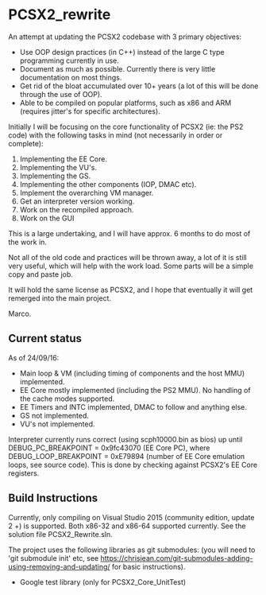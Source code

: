 # PCSX2_rewrite

An attempt at updating the PCSX2 codebase with 3 primary objectives:

* Use OOP design practices (in C++) instead of the large C type programming currently in use.
* Document as much as possible. Currently there is very little documentation on most things.
* Get rid of the bloat accumulated over 10+ years (a lot of this will be done through the use of OOP).
* Able to be compiled on popular platforms, such as x86 and ARM (requires jitter's for specific architectures).

Initially I will be focusing on the core functionality of PCSX2 (ie: the PS2 code) with the following tasks in mind (not necessarily in order or complete):

1. Implementing the EE Core.
2. Implementing the VU's.
3. Implementing the GS.
4. Implementing the other components (IOP, DMAC etc).
5. Implement the overarching VM manager.
6. Get an interpreter version working.
7. Work on the recompiled approach.
8. Work on the GUI

This is a large undertaking, and I will have approx. 6 months to do most of the work in.

Not all of the old code and practices will be thrown away, a lot of it is still very useful, which will help with the work load.
Some parts will be a simple copy and paste job.

It will hold the same license as PCSX2, and I hope that eventually it will get remerged into the main project.

Marco.

## Current status

As of 24/09/16:
- Main loop & VM (including timing of components and the host MMU) implemented.
- EE Core mostly implemented (including the PS2 MMU). No handling of the cache modes supported.
- EE Timers and INTC implemented, DMAC to follow and anything else.
- GS not implemented.
- VU's not implemented.

Interpreter currently runs correct (using scph10000.bin as bios) up until DEBUG_PC_BREAKPOINT = 0x9fc43070 (EE Core PC), where DEBUG_LOOP_BREAKPOINT = 0xE79894 (number of EE Core emulation loops, see source code).
This is done by checking against PCSX2's EE Core registers.

## Build Instructions

Currently, only compiling on Visual Studio 2015 (community edition, update 2 +) is supported. Both x86-32 and x86-64 supported currently.
See the solution file PCSX2_Rewrite.sln.

The project uses the following libraries as git submodules:
(you will need to 'git submodule init' etc, see https://chrisjean.com/git-submodules-adding-using-removing-and-updating/ for basic instructions).

- Google test library (only for PCSX2_Core_UnitTest)